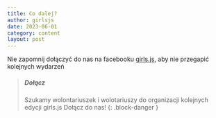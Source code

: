 ```yaml
---
title: Co dalej?
author: girlsjs
date: 2023-06-01
category: content
layout: post
---
```


Nie zapomnij dołączyć do nas na facebooku [girls.js](https://www.facebook.com/girlsjs/), aby nie przegapić kolejnych wydarzeń

> ##### Dołącz
>
> Szukamy wolontariuszek i wolotariuszy do organizacji kolejnych edycji girls.js
> Dołącz do nas!
{: .block-danger }